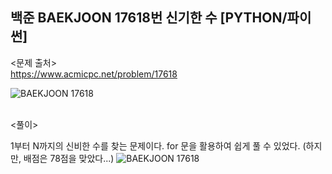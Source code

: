 ## 백준 BAEKJOON 17618번 신기한 수 [PYTHON/파이썬]

<문제 출처><br>
https://www.acmicpc.net/problem/17618

![BAEKJOON 17618](https://blog.kakaocdn.net/dn/lFjHt/btsk1bPjux5/141WpfFx01gHIlANL3JNb1/img.png)

<br>
<풀이><br>

1부터 N까지의 신비한 수를 찾는 문제이다.
for 문을 활용하여 쉽게 풀 수 있었다.
(하지만, 배점은 78점을 맞았다...)
![BAEKJOON 17618](https://blog.kakaocdn.net/dn/k8ubV/btsk7prYyWX/0V2Pey4Zf0MkikfGpbXhm1/img.png)
